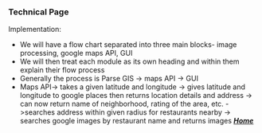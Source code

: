 ### Technical Page
  Implementation:
+ We will have a flow chart separated into three main blocks- image processing, google maps API, GUI
+ We will then treat each module as its own heading and within them explain their flow process
+ Generally the process is Parse GIS -> maps API -> GUI
+ Maps API-> takes a given latitude and longitude -> gives latitude and longitude to google places then returns location details and address -> can now return name of neighborhood, rating of the area, etc. ->searches address within given radius for restaurants nearby -> searches google images by restaurant name and returns images
[***Home***](https://rickyroze.github.io/SoftDesFinalProject/)
